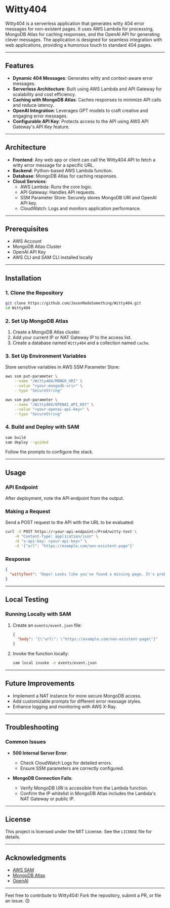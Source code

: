 # Witty404

Witty404 is a serverless application that generates witty 404 error messages for non-existent pages. It uses AWS Lambda for processing, MongoDB Atlas for caching responses, and the OpenAI API for generating clever messages. The application is designed for seamless integration with web applications, providing a humorous touch to standard 404 pages.

---

## Features
- **Dynamic 404 Messages**: Generates witty and context-aware error messages.
- **Serverless Architecture**: Built using AWS Lambda and API Gateway for scalability and cost efficiency.
- **Caching with MongoDB Atlas**: Caches responses to minimize API calls and reduce latency.
- **OpenAI Integration**: Leverages GPT models to craft creative and engaging error messages.
- **Configurable API Key**: Protects access to the API using AWS API Gateway's API Key feature.

---

## Architecture
- **Frontend**: Any web app or client can call the Witty404 API to fetch a witty error message for a specific URL.
- **Backend**: Python-based AWS Lambda function.
- **Database**: MongoDB Atlas for caching responses.
- **Cloud Services**:
  - AWS Lambda: Runs the core logic.
  - API Gateway: Handles API requests.
  - SSM Parameter Store: Securely stores MongoDB URI and OpenAI API key.
  - CloudWatch: Logs and monitors application performance.

---

## Prerequisites
- AWS Account
- MongoDB Atlas Cluster
- OpenAI API Key
- AWS CLI and SAM CLI installed locally

---

## Installation

### 1. Clone the Repository
```bash
git clone https://github.com/JasonMadeSomething/Witty404.git
cd Witty404
```

### 2. Set Up MongoDB Atlas
1. Create a MongoDB Atlas cluster.
2. Add your current IP or NAT Gateway IP to the access list.
3. Create a database named `Witty404` and a collection named `cache`.

### 3. Set Up Environment Variables
Store sensitive variables in AWS SSM Parameter Store:
```bash
aws ssm put-parameter \
    --name "/Witty404/MONGO_URI" \
    --value "<your-mongodb-uri>" \
    --type "SecureString"

aws ssm put-parameter \
    --name "/Witty404/OPENAI_API_KEY" \
    --value "<your-openai-api-key>" \
    --type "SecureString"
```

### 4. Build and Deploy with SAM
```bash
sam build
sam deploy --guided
```
Follow the prompts to configure the stack.

---

## Usage

### API Endpoint
After deployment, note the API endpoint from the output.

### Making a Request
Send a POST request to the API with the URL to be evaluated:
```bash
curl -X POST https://<your-api-endpoint>/Prod/witty-text \
    -H "Content-Type: application/json" \
    -H "x-api-key: <your-api-key>" \
    -d '{"url": "https://example.com/non-existent-page"}'
```

### Response
```json
{
  "wittyText": "Oops! Looks like you've found a missing page. It's probably off on an adventure!"
}
```

---

## Local Testing

### Running Locally with SAM
1. Create an `events/event.json` file:
   ```json
   {
     "body": "{\"url\": \"https://example.com/non-existent-page\"}"
   }
   ```
2. Invoke the function locally:
   ```bash
   sam local invoke -e events/event.json
   ```

---

## Future Improvements
- Implement a NAT instance for more secure MongoDB access.
- Add customizable prompts for different error message styles.
- Enhance logging and monitoring with AWS X-Ray.

---

## Troubleshooting

### Common Issues
- **500 Internal Server Error**:
  - Check CloudWatch Logs for detailed errors.
  - Ensure SSM parameters are correctly configured.

- **MongoDB Connection Fails**:
  - Verify MongoDB URI is accessible from the Lambda function.
  - Confirm the IP whitelist in MongoDB Atlas includes the Lambda's NAT Gateway or public IP.

---

## License
This project is licensed under the MIT License. See the `LICENSE` file for details.

---

## Acknowledgments
- [AWS SAM](https://aws.amazon.com/serverless/sam/)
- [MongoDB Atlas](https://www.mongodb.com/cloud/atlas)
- [OpenAI](https://openai.com)

---

Feel free to contribute to Witty404! Fork the repository, submit a PR, or file an issue. 😊

